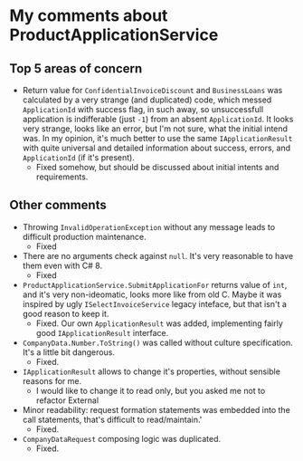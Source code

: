 # My comments about ProductApplicationService

## Top 5 areas of concern
* Return value for `ConfidentialInvoiceDiscount` and `BusinessLoans` was calculated by a very strange (and duplicated) code,
  which messed `ApplicationId` with success flag, in such away, so unsuccessfull application 
  is indifferable (just `-1`) from an absent `ApplicationId`. It looks very strange, looks like an error, 
  but I'm not sure, what the initial intend was. In my opinion, it's much better to use 
  the same `IApplicationResult` with quite universal and detailed information about success, errors, and `ApplicationId` (if it's present).
  * Fixed somehow, but should be discussed about initial intents and requirements.

## Other comments
* Throwing `InvalidOperationException` without any message leads to difficult production maintenance.
  * Fixed
* There are no arguments check against `null`. It's very reasonable to have them even with C# 8.
  * Fixed
* `ProductApplicationService.SubmitApplicationFor` returns value of `int`, and it's very non-ideomatic, looks more like from old C. Maybe it was inspired by ugly `ISelectInvoiceService` legacy inteface, but that isn't a good reason to keep it.
  * Fixed. Our own `ApplicationResult` was added, implementing fairly good `IApplicationResult` interface.
* `CompanyData.Number.ToString()` was called without culture specification. It's a little bit dangerous.
  * Fixed.
* `IApplicationResult` allows to change it's properties, without sensible reasons for me.
  * I would like to change it to read only, but you asked me not to refactor External 
* Minor readability: request formation statements was embedded into the call statements, that's difficult to read/maintain.'
  * Fixed.
* `CompanyDataRequest` composing logic was duplicated.
  * Fixed.



